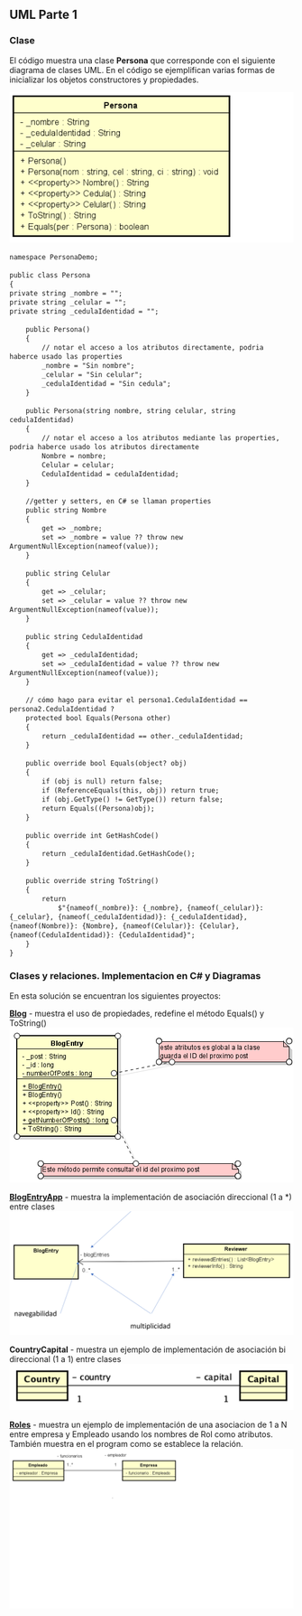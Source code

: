 ﻿## UML Parte 1 
### Clase ###
El código muestra una clase **Persona** que corresponde con el siguiente diagrama de clases UML. En el código se ejemplifican varias formas de inicializar los objetos constructores y propiedades.

![Persona.png](imagenes/Persona.png)

```
namespace PersonaDemo;

public class Persona
{
private string _nombre = "";
private string _celular = "";
private string _cedulaIdentidad = "";

    public Persona()
    {
        // notar el acceso a los atributos directamente, podria haberce usado las properties
        _nombre = "Sin nombre";
        _celular = "Sin celular";
        _cedulaIdentidad = "Sin cedula";
    }

    public Persona(string nombre, string celular, string cedulaIdentidad)
    {
        // notar el acceso a los atributos mediante las properties, podria haberce usado los atributos directamente
        Nombre = nombre;
        Celular = celular;
        CedulaIdentidad = cedulaIdentidad;
    }
    
    //getter y setters, en C# se llaman properties
    public string Nombre
    {
        get => _nombre;
        set => _nombre = value ?? throw new ArgumentNullException(nameof(value));
    }
    
    public string Celular
    {
        get => _celular;
        set => _celular = value ?? throw new ArgumentNullException(nameof(value));
    }
    
    public string CedulaIdentidad
    {
        get => _cedulaIdentidad;
        set => _cedulaIdentidad = value ?? throw new ArgumentNullException(nameof(value));
    }
    
    // cómo hago para evitar el persona1.CedulaIdentidad == persona2.CedulaIdentidad ?
    protected bool Equals(Persona other)
    {
        return _cedulaIdentidad == other._cedulaIdentidad;
    }

    public override bool Equals(object? obj)
    {
        if (obj is null) return false;
        if (ReferenceEquals(this, obj)) return true;
        if (obj.GetType() != GetType()) return false;
        return Equals((Persona)obj);
    }

    public override int GetHashCode()
    {
        return _cedulaIdentidad.GetHashCode();
    }

    public override string ToString()
    {
        return
            $"{nameof(_nombre)}: {_nombre}, {nameof(_celular)}: {_celular}, {nameof(_cedulaIdentidad)}: {_cedulaIdentidad}, {nameof(Nombre)}: {Nombre}, {nameof(Celular)}: {Celular}, {nameof(CedulaIdentidad)}: {CedulaIdentidad}";
    }
}
```

### Clases y relaciones. Implementacion en C# y Diagramas  

En esta solución se encuentran los siguientes proyectos:   

**[Blog](Blog/src)** - muestra el uso de propiedades, redefine el método Equals() y ToString() 
![BlogEntry](./imagenes/BlogEntry.png)

**[BlogEntryApp](BlogEntryApp/src)** - muestra la implementación de asociación direccional (1 a *) entre clases  
![BlogEntryReviewRel](./imagenes/BlogEntryReviewRel.png)

**CountryCapital** - muestra un ejemplo de implementación de asociación bi direccional (1 a 1) entre clases
![CountryCapital](./imagenes/CountryCapital.png)

**[Roles](Roles/ClasesRoles/src)** - muestra un ejemplo de implementación de una asociacion de 1 a N entre empresa y Empleado 
usando los nombres de Rol como atributos. También muestra en el program como se establece la relación.
![EmpleadoEmpresa](imagenes/RolesRelaciones.png)


